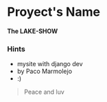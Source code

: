 # Proyect's Name
**The LAKE-SHOW**

### Hints
* mysite with django dev
* by Paco Marmolejo
* :)

>Peace and luv  
